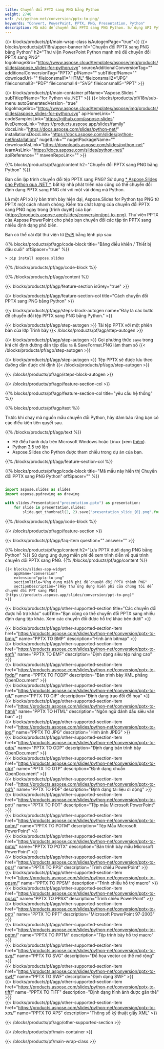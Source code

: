 ```yaml
---
title: Chuyển đổi PPTX sang PNG bằng Python
weight: 2740
url: /vi/python-net/conversion/pptx-to-png/ 
keywords: "Convert, PowerPoint, PPTX, PNG, Presentation, Python"
description: Mã mẫu để chuyển đổi PPTX sang PNG Python. Sử dụng API Python của PowerPoint để chuyển đổi hàng loạt tệp PPTX sang tệp PNG.
---
```


{{< blocks/products/pf/main-wrap-class isAutogenPage="true">}}
{{< blocks/products/pf/i18n/upper-banner h1="Chuyển đổi PPTX sang PNG bằng Python" h2="Thư viện PowerPoint Python mạnh mẽ để chuyển đổi PPTX sang PNG" logoImageSrc="https://www.aspose.cloud/templates/aspose/img/products/slides/aspose_slides-for-python.svg" sourceAdditionalConversionTag="" additionalConversionTag="PPTX" pfName="" subTitlepfName="" downloadUrl="" fileiconsmall1="HTML" fileiconsmall2="JPG" fileiconsmall3="PDF" fileiconsmall4="SVG" fileiconsmall5="PPT" >}}

{{< blocks/products/pf/main-container pfName="Aspose.Slides " subTitlepfName="for Python via .NET" >}}
{{< blocks/products/pf/i18n/sub-menu autoGeneratedVersion="true" logoImageSrc="https://www.aspose.cloud/templates/aspose/img/products/slides/aspose_slides-for-python.svg" apiHomeLink="" codeSamplesLink="https://github.com/aspose-slides" liveDemosLink="https://products.aspose.app/slides/family" docsLink="https://docs.aspose.com/slides/python-net/" installationsDocsLink="https://docs.aspose.com/slides/python-net/installation/" nugetLink="" nugetPackageName="" downloadAsLink="https://downloads.aspose.com/slides/python-net" learnAsLink="https://docs.aspose.com/slides/python-net/" apiReference="" mavenRepoLink="" >}}

{{% blocks/products/pf/agp/content h2="Chuyển đổi PPTX sang PNG bằng Python" %}}

Bạn cần lập trình chuyển đổi tệp PPTX sang PNG? Sử dụng [* Aspose.Slides cho Python qua .NET *](https://products.aspose.com/slides/python-net/), bất kỳ nhà phát triển nào cũng có thể chuyển đổi định dạng PPTX sang PNG chỉ với một vài dòng mã Python.

Là một API xử lý bản trình bày hiện đại, Aspose.Slides for Python tạo PNG từ PPTX một cách nhanh chóng. Kiểm tra chất lượng của chuyển đổi PPTX sang PNG ngay trong [trình duyệt] của bạn (https://products.aspose.app/slides/conversion/ppt-to-png). Thư viện PPTX của Aspose PowerPoint cho phép bạn chuyển đổi các tập tin PPTX sang nhiều định dạng phổ biến.

Bạn có thể cài đặt thư viện từ [PyPI](https://pypi.org/project/Aspose.Slides/) bằng lệnh pip sau:

{{% blocks/products/pf/agp/code-block title="Bảng điều khiển / Thiết bị đầu cuối" offSpacer="true" %}}

```console
> pip install aspose.slides

```

{{% /blocks/products/pf/agp/code-block %}}

{{% /blocks/products/pf/agp/content %}}

{{< blocks/products/pf/agp/feature-section isGrey="true" >}}

{{< blocks/products/pf/agp/feature-section-col title="Cách chuyển đổi PPTX sang PNG bằng Python" >}}

{{< blocks/products/pf/agp/steps-block-autogen name="Đây là các bước để chuyển đổi tệp PPTX sang PNG bằng Python." >}}

{{< blocks/products/pf/agp/step-autogen >}}
Tải tệp PPTX với một phiên bản của lớp Trình bày
{{< /blocks/products/pf/agp/step-autogen >}}

{{< blocks/products/pf/agp/step-autogen >}}
Gọi phương thức `save` trong khi chỉ định đường dẫn tệp đầu ra & SaveFormat.PNG làm tham số
{{< /blocks/products/pf/agp/step-autogen >}}

{{< blocks/products/pf/agp/step-autogen >}}
Tệp PPTX sẽ được lưu theo đường dẫn được chỉ định
{{< /blocks/products/pf/agp/step-autogen >}}

{{< /blocks/products/pf/agp/steps-block-autogen >}}

{{< /blocks/products/pf/agp/feature-section-col >}}

{{% blocks/products/pf/agp/feature-section-col title="yêu cầu hệ thống" %}}

{{% blocks/products/pf/agp/text %}}

 Trước khi chạy mã nguồn mẫu chuyển đổi Python, hãy đảm bảo rằng bạn có các điều kiện tiên quyết sau.

{{% /blocks/products/pf/agp/text %}}

- Hệ điều hành dựa trên Microsoft Windows hoặc Linux (xem [thêm](https://docs.aspose.com/slides/python-net/system-requirements/)).
- Python 3.5 trở lên
- Aspose.Slides cho Python được tham chiếu trong dự án của bạn.

{{% /blocks/products/pf/agp/feature-section-col %}}

{{% blocks/products/pf/agp/code-block title="Mã mẫu này hiển thị Chuyển đổi PPTX sang PNG Python" offSpacer="" %}}

```py

import aspose.slides as slides
import aspose.pydrawing as drawing

with slides.Presentation("presentation.pptx") as presentation:
    for slide in presentation.slides:
        slide.get_thumbnail(2, 2).save("presentation_slide_{0}.png".format(str(slide.slide_number)), drawing.imaging.ImageFormat.png)

```
{{% /blocks/products/pf/agp/code-block %}}

{{< /blocks/products/pf/agp/feature-section >}}

{{< blocks/products/pf/agp/faq-item question="" answer="" >}}
 
{{% blocks/products/pf/agp/content h2="Lưu PPTX dưới dạng PNG bằng Python" %}}
Sử dụng ứng dụng miễn phí để xem trình diễn về quá trình chuyển đổi PPTX sang PNG. 
{{% /blocks/products/pf/agp/content %}}

<!-- aboutfile Starts -->

<!-- aboutfile Ends -->

    {{< blocks/slides-app-widget 
        appName="conversion"
        extension="pptx-to-png"
        sectionTitle="Ứng dụng miễn phí để chuyển đổi PPTX thành PNG" 
        sectionDescription="[Hãy thử ứng dụng miễn phí của chúng tôi để chuyển đổi PPT sang PNG](https://products.aspose.app/slides/conversion/ppt-to-png)" 
    >}}
    
{{< blocks/products/pf/agp/other-supported-section title="Các chuyển đổi được hỗ trợ khác" subTitle="Bạn cũng có thể chuyển đổi PPTX sang nhiều định dạng tệp khác. Xem các chuyển đổi được hỗ trợ khác bên dưới" >}}

{{< blocks/products/pf/agp/other-supported-section-item href="https://products.aspose.com/slides/python-net/conversion/pptx-to-bmp/" name="PPTX TO BMP" description="Hình ảnh bitmap" >}}  
{{< blocks/products/pf/agp/other-supported-section-item href="https://products.aspose.com/slides/python-net/conversion/pptx-to-emf/" name="PPTX TO EMF" description="Định dạng siêu tệp nâng cao" >}}  
{{< blocks/products/pf/agp/other-supported-section-item href="https://products.aspose.com/slides/python-net/conversion/pptx-to-fodp/" name="PPTX TO FODP" description="Bản trình bày XML phẳng OpenDocument" >}}  
{{< blocks/products/pf/agp/other-supported-section-item href="https://products.aspose.com/slides/python-net/conversion/pptx-to-gif/" name="PPTX TO GIF" description="Định dạng trao đổi đồ họa" >}}  
{{< blocks/products/pf/agp/other-supported-section-item href="https://products.aspose.com/slides/python-net/conversion/pptx-to-html/" name="PPTX TO HTML" description="Ngôn ngữ đánh dấu siêu văn bản" >}}  
{{< blocks/products/pf/agp/other-supported-section-item href="https://products.aspose.com/slides/python-net/conversion/pptx-to-jpg/" name="PPTX TO JPG" description="Hình ảnh JPEG" >}}  
{{< blocks/products/pf/agp/other-supported-section-item href="https://products.aspose.com/slides/python-net/conversion/pptx-to-odp/" name="PPTX TO ODP" description="Định dạng bản trình bày OpenDocument" >}}  
{{< blocks/products/pf/agp/other-supported-section-item href="https://products.aspose.com/slides/python-net/conversion/pptx-to-otp/" name="PPTX TO OTP" description="Định dạng chuẩn OpenDocument" >}}  
{{< blocks/products/pf/agp/other-supported-section-item href="https://products.aspose.com/slides/python-net/conversion/pptx-to-pdf/" name="PPTX TO PDF" description="Định dạng tài liệu di động" >}}  
{{< blocks/products/pf/agp/other-supported-section-item href="https://products.aspose.com/slides/python-net/conversion/pptx-to-pot/" name="PPTX TO POT" description="Tệp mẫu Microsoft PowerPoint" >}}  
{{< blocks/products/pf/agp/other-supported-section-item href="https://products.aspose.com/slides/python-net/conversion/pptx-to-potm/" name="PPTX TO POTM" description="Tệp Mẫu Microsoft PowerPoint" >}}  
{{< blocks/products/pf/agp/other-supported-section-item href="https://products.aspose.com/slides/python-net/conversion/pptx-to-potx/" name="PPTX TO POTX" description="Bản trình bày mẫu Microsoft PowerPoint" >}}  
{{< blocks/products/pf/agp/other-supported-section-item href="https://products.aspose.com/slides/python-net/conversion/pptx-to-pps/" name="PPTX TO PPS" description="Trình chiếu PowerPoint" >}}  
{{< blocks/products/pf/agp/other-supported-section-item href="https://products.aspose.com/slides/python-net/conversion/pptx-to-ppsm/" name="PPTX TO PPSM" description="Trình chiếu hỗ trợ macro" >}}  
{{< blocks/products/pf/agp/other-supported-section-item href="https://products.aspose.com/slides/python-net/conversion/pptx-to-ppsx/" name="PPTX TO PPSX" description="Trình chiếu PowerPoint" >}}  
{{< blocks/products/pf/agp/other-supported-section-item href="https://products.aspose.com/slides/python-net/conversion/pptx-to-ppt/" name="PPTX TO PPT" description="Microsoft PowerPoint 97-2003" >}}  
{{< blocks/products/pf/agp/other-supported-section-item href="https://products.aspose.com/slides/python-net/conversion/pptx-to-pptm/" name="PPTX TO PPTM" description="Tệp trình bày hỗ trợ macro" >}}  
{{< blocks/products/pf/agp/other-supported-section-item href="https://products.aspose.com/slides/python-net/conversion/pptx-to-svg/" name="PPTX TO SVG" description="Đồ họa vector có thể mở rộng" >}}  
{{< blocks/products/pf/agp/other-supported-section-item href="https://products.aspose.com/slides/python-net/conversion/pptx-to-swf/" name="PPTX TO SWF" description="Định dạng SWF" >}}  
{{< blocks/products/pf/agp/other-supported-section-item href="https://products.aspose.com/slides/python-net/conversion/pptx-to-tiff/" name="PPTX TO TIFF" description="Định dạng hình ảnh được gắn thẻ" >}}  
{{< blocks/products/pf/agp/other-supported-section-item href="https://products.aspose.com/slides/python-net/conversion/pptx-to-xps/" name="PPTX TO XPS" description="Thông số kỹ thuật giấy XML" >}}  


{{< /blocks/products/pf/agp/other-supported-section >}}

{{< /blocks/products/pf/main-container >}}
    
{{< /blocks/products/pf/main-wrap-class >}}